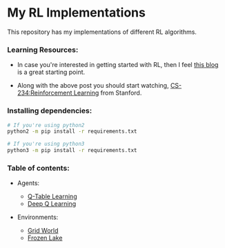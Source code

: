 # My RL Implementations

This repository has my implementations of different RL algorithms.

### Learning Resources:

- In case you're interested in getting started with RL, then I feel 
[this blog](https://lilianweng.github.io/lil-log/2018/02/19/a-long-peek-into-reinforcement-learning.html#q-learning-off-policy-td-control) is a great starting point.

- Along with the above post you should start watching, [CS-234:Reinforcement Learning](https://www.youtube.com/playlist?list=PLoROMvodv4rOSOPzutgyCTapiGlY2Nd8u) from Stanford.


### Installing dependencies:
```bash
# If you're using python2
python2 -m pip install -r requirements.txt

# If you're using python3
python3 -m pip install -r requirements.txt
```

### Table of contents:
- Agents:
    - [Q-Table Learning](./agents/q_learning.py)
    - [Deep Q Learning](./agents/deepq.py)


- Environments:
    - [Grid World](./envs/gridworld)
    - [Frozen Lake](./envs/frozenLake)